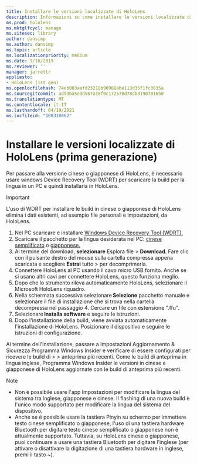 ```yaml
---
title: Installare le versioni localizzate di HoloLens
description: Informazioni su come installare le versioni localizzate di HoloLens (prima generazione), incluse le versioni in cinese e giapponese.
ms.prod: hololens
ms.mktglfcycl: manage
ms.sitesec: library
author: dansimp
ms.author: dansimp
ms.topic: article
ms.localizationpriority: medium
ms.date: 9/16/2019
ms.reviewer: ''
manager: jarrettr
appliesto:
- HoloLens (1st gen)
ms.openlocfilehash: 74eb003aafd23218b90988abe113d35f1fc3035a
ms.sourcegitcommit: ad53ba5edd567a18f0c172578d78db3190701650
ms.translationtype: MT
ms.contentlocale: it-IT
ms.lasthandoff: 04/19/2021
ms.locfileid: "108310062"
---
```

# <a name="install-localized-versions-of-hololens-1st-gen"></a>Installare le versioni localizzate di HoloLens (prima generazione)

Per passare alla versione cinese o giapponese di HoloLens, è necessario usare windows Device Recovery Tool (WDRT) per scaricare la build per la lingua in un PC e quindi installarla in HoloLens.

> [!IMPORTANT]
> L'uso di WDRT per installare le build in cinese o giapponese di HoloLens elimina i dati esistenti, ad esempio file personali e impostazioni, da HoloLens. 

1. Nel PC scaricare e installare [Windows Device Recovery Tool (WDRT).](https://support.microsoft.com/help/12379)
1. Scaricare il pacchetto per la lingua desiderata nel PC: [cinese semplificato](https://aka.ms/hololensdownload-ch) o [giapponese.](https://aka.ms/hololensdownload-jp)
1. Al termine del download, **selezionare** Esplora file  >  **Download**. Fare clic con il pulsante destro del mouse sulla cartella compressa appena scaricata e scegliere **Estrai** tutto  >   per decomprimerla.
1. Connettere HoloLens al PC usando il cavo micro USB fornito. Anche se si usano altri cavi per connettere HoloLens, questo funziona meglio.
1. Dopo che lo strumento rileva automaticamente HoloLens, selezionare il Microsoft HoloLens riquadro.
1. Nella schermata successiva selezionare **Selezione** pacchetto manuale e selezionare il file di installazione che si trova nella cartella   decompressa nel passaggio 4. Cercare un file con estensione ".ffu". 
1. Selezionare **Installa software** e seguire le istruzioni. 
1. Dopo l'installazione della build, viene avviata automaticamente l'installazione di HoloLens. Posizionare il dispositivo e seguire le istruzioni di configurazione. 

Al termine dell'installazione, passare a Impostazioni Aggiornamento & Sicurezza Programma Windows Insider e verificare di essere configurati per ricevere le build di  >    >  anteprima più recenti. Come le build di anteprima in lingua inglese, Programma Windows Insider le versioni in cinese e giapponese di HoloLens aggiornate con le build di anteprima più recenti.

> [!NOTE]
>  
> - Non è possibile usare l'app Impostazioni per modificare la lingua del sistema tra inglese, giapponese e cinese. Il flashing di una nuova build è l'unico modo supportato per modificare la lingua del sistema del dispositivo.
> - Anche se è possibile usare la tastiera Pinyin su schermo per immettere testo cinese semplificato o giapponese, l'uso di una tastiera hardware Bluetooth per digitare testo cinese semplificato o giapponese non è attualmente supportato.  Tuttavia, su HoloLens cinese o giapponese, puoi continuare a usare una tastiera Bluetooth per digitare l'inglese (per attivare o disattivare la digitazione di una tastiera hardware in inglese, premi il tasto ~).
